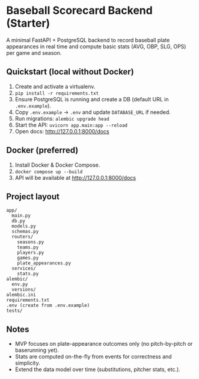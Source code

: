 # Baseball Scorecard Backend (Starter)

A minimal FastAPI + PostgreSQL backend to record baseball plate appearances in real time
and compute basic stats (AVG, OBP, SLG, OPS) per game and season.

## Quickstart (local without Docker)

1. Create and activate a virtualenv.
2. `pip install -r requirements.txt`
3. Ensure PostgreSQL is running and create a DB (default URL in `.env.example`).
4. Copy `.env.example` → `.env` and update `DATABASE_URL` if needed.
5. Run migrations: `alembic upgrade head`
6. Start the API: `uvicorn app.main:app --reload`
7. Open docs: http://127.0.0.1:8000/docs

## Docker (preferred)

1. Install Docker & Docker Compose.
2. `docker compose up --build`
3. API will be available at http://127.0.0.1:8000/docs

## Project layout

```
app/
  main.py
  db.py
  models.py
  schemas.py
  routers/
    seasons.py
    teams.py
    players.py
    games.py
    plate_appearances.py
  services/
    stats.py
alembic/
  env.py
  versions/
alembic.ini
requirements.txt
.env (create from .env.example)
tests/
```

## Notes

- MVP focuses on plate-appearance outcomes only (no pitch-by-pitch or baserunning yet).
- Stats are computed on-the-fly from events for correctness and simplicity.
- Extend the data model over time (substitutions, pitcher stats, etc.).
